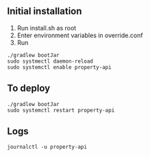 ## Initial installation
1. Run install.sh as root
2. Enter environment variables in override.conf
3. Run 
```
./gradlew bootJar
sudo systmectl daemon-reload 
sudo systemctl enable property-api
```

## To deploy
```
./gradlew bootJar
sudo systemctl restart property-api
```

## Logs
`journalctl -u property-api`

